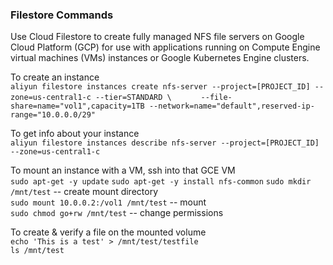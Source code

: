 ### Filestore Commands

Use Cloud Filestore to create fully managed NFS file servers on Google Cloud Platform (GCP) for use with applications running on Compute Engine virtual machines (VMs) instances or Google Kubernetes Engine clusters.

To create an instance  
`aliyun filestore instances create nfs-server --project=[PROJECT_ID] --zone=us-central1-c --tier=STANDARD \ `        `     --file-share=name="vol1",capacity=1TB --network=name="default",reserved-ip-range="10.0.0.0/29"`

To get info about your instance  
`aliyun filestore instances describe nfs-server --project=[PROJECT_ID] --zone=us-central1-c`

To mount an instance with a VM, ssh into that GCE VM  
`sudo apt-get -y update`
`sudo apt-get -y install nfs-common`
`sudo mkdir /mnt/test`                -- create mount directory  
`sudo mount 10.0.0.2:/vol1 /mnt/test` -- mount  
`sudo chmod go+rw /mnt/test`          -- change permissions  

To create & verify a file on the mounted volume  
`echo 'This is a test' > /mnt/test/testfile`  
`ls /mnt/test`
